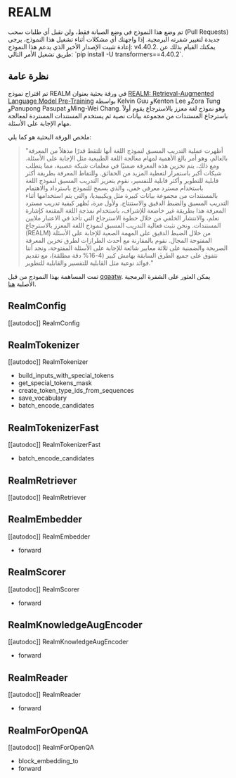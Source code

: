 # REALM

<Tip warning={true}>
تم وضع هذا النموذج في وضع الصيانة فقط، ولن نقبل أي طلبات سحب (Pull Requests) جديدة لتغيير شفرته البرمجية. إذا واجهتك أي مشكلات أثناء تشغيل هذا النموذج، يرجى إعادة تثبيت الإصدار الأخير الذي يدعم هذا النموذج: v4.40.2. يمكنك القيام بذلك عن طريق تشغيل الأمر التالي: `pip install -U transformers==4.40.2`.
</Tip>

## نظرة عامة

تم اقتراح نموذج REALM في ورقة بحثية بعنوان [REALM: Retrieval-Augmented Language Model Pre-Training](https://arxiv.org/abs/2002.08909) بواسطة Kelvin Guu وKenton Lee وZora Tung وPanupong Pasupat وMing-Wei Chang. وهو نموذج لغة معزز بالاسترجاع يقوم أولاً باسترجاع المستندات من مجموعة بيانات نصية ثم يستخدم المستندات المستردة لمعالجة مهام الإجابة على الأسئلة.

ملخص الورقة البحثية هو كما يلي:

> "أظهرت عملية التدريب المسبق لنموذج اللغة أنها تلتقط قدرًا مذهلاً من المعرفة بالعالم، وهو أمر بالغ الأهمية لمهام معالجة اللغة الطبيعية مثل الإجابة على الأسئلة. ومع ذلك، يتم تخزين هذه المعرفة ضمنيًا في معلمات شبكة عصبية، مما يتطلب شبكات أكبر باستمرار لتغطية المزيد من الحقائق. وللتقاط المعرفة بطريقة أكثر قابلية للتطوير وأكثر قابلية للتفسير، نقوم بتعزيز التدريب المسبق لنموذج اللغة باستخدام مسترد معرفي خفي، والذي يسمح للنموذج باسترداد والاهتمام بالمستندات من مجموعة بيانات كبيرة مثل ويكيبيديا، والتي يتم استخدامها أثناء التدريب المسبق والضبط الدقيق والاستنتاج. ولأول مرة، نُظهر كيفية تدريب مسترد المعرفة هذا بطريقة غير خاضعة للإشراف، باستخدام نمذجة اللغة المقنعة كإشارة تعلم، والانتشار الخلفي من خلال خطوة الاسترجاع التي تأخذ في الاعتبار ملايين المستندات. ونحن نثبت فعالية التدريب المسبق لنموذج اللغة المعزز بالاسترجاع (REALM) من خلال الضبط الدقيق على المهمة الصعبة للإجابة على الأسئلة المفتوحة المجال. نقوم بالمقارنة مع أحدث الطرازات لطرق تخزين المعرفة الصريحة والضمنية على ثلاثة معايير شائعة للإجابة على الأسئلة المفتوحة، ونجد أننا نتفوق على جميع الطرق السابقة بهامش كبير (4-16% دقة مطلقة)، مع تقديم فوائد نوعية مثل القابلية للتفسير والقابلية للتطوير."

تمت المساهمة بهذا النموذج من قبل [qqaatw](https://huggingface.co/qqaatw). يمكن العثور على الشفرة البرمجية الأصلية [هنا](https://github.com/google-research/language/tree/master/language/realm).

## RealmConfig

[[autodoc]] RealmConfig

## RealmTokenizer

[[autodoc]] RealmTokenizer

- build_inputs_with_special_tokens
- get_special_tokens_mask
- create_token_type_ids_from_sequences
- save_vocabulary
- batch_encode_candidates

## RealmTokenizerFast

[[autodoc]] RealmTokenizerFast

- batch_encode_candidates

## RealmRetriever

[[autodoc]] RealmRetriever

## RealmEmbedder

[[autodoc]] RealmEmbedder

- forward

## RealmScorer

[[autodoc]] RealmScorer

- forward

## RealmKnowledgeAugEncoder

[[autodoc]] RealmKnowledgeAugEncoder

- forward

## RealmReader

[[autodoc]] RealmReader

- forward

## RealmForOpenQA

[[autodoc]] RealmForOpenQA

- block_embedding_to
- forward